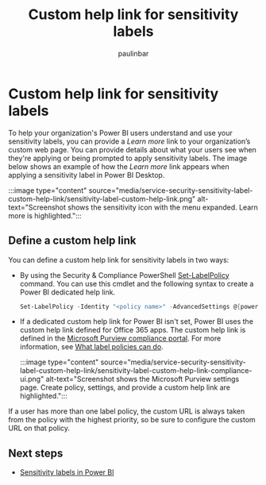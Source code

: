 ﻿---
title: Custom help link for sensitivity labels
description: Learn how to create a custom help link for your sensitivity labels that goes to your organization's web page.
author: paulinbar
ms.author: painbar
manager: kfollis
ms.service: powerbi
ms.subservice: powerbi-eim
ms.topic: conceptual
ms.custom:
ms.date: 11/29/2021
LocalizationGroup: Data from files
---
# Custom help link for sensitivity labels

To help your organization's Power BI users understand and use your sensitivity labels, you can provide a *Learn more* link to your organization’s custom web page. You can provide details about what your users see when they're applying or being prompted to apply sensitivity labels. The image below shows an example of how the *Learn more* link appears when applying a sensitivity label in Power BI Desktop.

:::image type="content" source="media/service-security-sensitivity-label-custom-help-link/sensitivity-label-custom-help-link.png" alt-text="Screenshot shows the sensitivity icon with the menu expanded. Learn more is highlighted.":::

## Define a custom help link

You can define a custom help link for sensitivity labels in two ways:

* By using the Security & Compliance PowerShell [Set-LabelPolicy](/powershell/module/exchange/set-labelpolicy) command. You can use this cmdlet and the following syntax to create a Power BI dedicated help link.

    ```powershell
    Set-LabelPolicy -Identity "<policy name>" -AdvancedSettings @{powerbicustomurl=https://<your link>}
    ```

* If a dedicated custom help link for Power BI isn't set, Power BI uses the custom help link defined for Office 365 apps. The custom help link is defined in the [Microsoft Purview compliance portal](https://compliance.microsoft.com/informationprotection). For more information, see [What label policies can do](/microsoft-365/compliance/sensitivity-labels#what-label-policies-can-do).

    :::image type="content" source="media/service-security-sensitivity-label-custom-help-link/sensitivity-label-custom-help-link-compliance-ui.png" alt-text="Screenshot shows the Microsoft Purview settings page. Create policy, settings, and provide a custom help link are highlighted.":::

If a user has more than one label policy, the custom URL is always taken from the policy with the highest priority, so be sure to configure the custom URL on that policy.

## Next steps

* [Sensitivity labels in Power BI](service-security-sensitivity-label-overview.md)